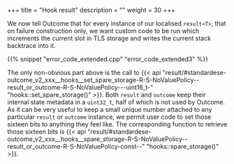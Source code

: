 +++
title = "Hook result"
description = ""
weight = 30
+++

We now tell Outcome that for every instance of our localised `result<T>`, that
on failure construction only, we want custom code to be run which increments the current
slot in TLS storage and writes the current stack backtrace into it.

{{% snippet "error_code_extended.cpp" "error_code_extended3" %}}

The only non-obvious part above is the call to {{< api "result/#standardese-outcome_v2_xxx__hooks__set_spare_storage-R-S-NoValuePolicy--result_or_outcome-R-S-NoValuePolicy---uint16_t-" "hooks::set_spare_storage()" >}}.
Both `result` and `outcome` keep their internal state metadata in a `uint32_t`,
half of which is not used by Outcome. As it can be very useful to keep a small
unique number attached to any particular `result` or `outcome` instance, we
permit user code to set those sixteen bits to anything they feel like.
The corresponding function to retrieve those sixteen bits is {{< api "result/#standardese-outcome_v2_xxx__hooks__spare_storage-R-S-NoValuePolicy--result_or_outcome-R-S-NoValuePolicy-const--" "hooks::spare_storage()" >}}.